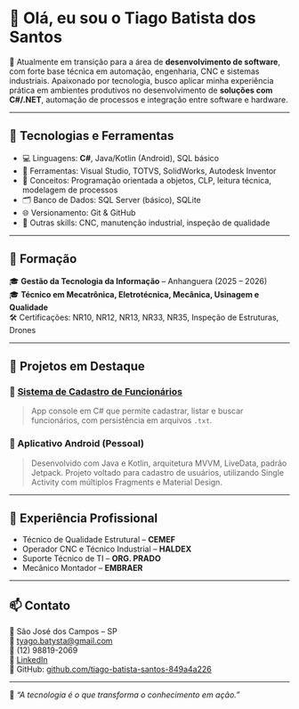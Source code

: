 # 👋 Olá, eu sou o Tiago Batista dos Santos

🎯 Atualmente em transição para a área de **desenvolvimento de software**, com forte base técnica em automação, engenharia, CNC e sistemas industriais. Apaixonado por tecnologia, busco aplicar minha experiência prática em ambientes produtivos no desenvolvimento de **soluções com C#/.NET**, automação de processos e integração entre software e hardware.

---

## 🚀 Tecnologias e Ferramentas

- 💻 Linguagens: **C#**, Java/Kotlin (Android), SQL básico
- 🔧 Ferramentas: Visual Studio, TOTVS, SolidWorks, Autodesk Inventor
- 🧠 Conceitos: Programação orientada a objetos, CLP, leitura técnica, modelagem de processos
- 🗂️ Banco de Dados: SQL Server (básico), SQLite
- 🌐 Versionamento: Git & GitHub
- 📐 Outras skills: CNC, manutenção industrial, inspeção de qualidade

---

## 📘 Formação

🎓 **Gestão da Tecnologia da Informação** – Anhanguera (2025 – 2026)  
🎓 **Técnico em Mecatrônica, Eletrotécnica, Mecânica, Usinagem e Qualidade**  
🛠️ Certificações: NR10, NR12, NR13, NR33, NR35, Inspeção de Estruturas, Drones

---

## 🧪 Projetos em Destaque

### 🔸 [Sistema de Cadastro de Funcionários](https://github.com/tiago-batista-santos-849a4a226/cadastro-funcionarios-csharp)
> App console em C# que permite cadastrar, listar e buscar funcionários, com persistência em arquivos `.txt`.

### 🔸 Aplicativo Android (Pessoal)
> Desenvolvido com Java e Kotlin, arquitetura MVVM, LiveData, padrão Jetpack. Projeto voltado para cadastro de usuários, utilizando Single Activity com múltiplos Fragments e Material Design.

---

## 💼 Experiência Profissional

- Técnico de Qualidade Estrutural – **CEMEF**  
- Operador CNC e Técnico Industrial – **HALDEX**  
- Suporte Técnico de TI – **ORG. PRADO**  
- Mecânico Montador – **EMBRAER**

---

## 📫 Contato

📍 São José dos Campos – SP  
📧 tyago.batysta@gmail.com  
📱 (12) 98819-2069  
🔗 [LinkedIn](https://www.linkedin.com/in/tiago-batista-santos-849a4a226)  
🔗 GitHub: [github.com/tiago-batista-santos-849a4a226](https://github.com/tiago-batista-santos-849a4a226)

---

🧠 *“A tecnologia é o que transforma o conhecimento em ação.”*
